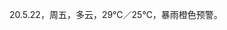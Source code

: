<link href="../../css/style.css" rel="stylesheet" type="text/css" />

<span class="fzzy">20.5.22，周五，多云，29℃／25℃，暴雨橙色预警。

